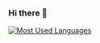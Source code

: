 ### Hi there 👋

<!--
**JaeHeee/JaeHeee** is a ✨ _special_ ✨ repository because its `README.md` (this file) appears on your GitHub profile.

Here are some ideas to get you started:

- 🔭 I’m currently working on ...
- 🌱 I’m currently learning ...
- 👯 I’m looking to collaborate on ...
- 🤔 I’m looking for help with ...
- 💬 Ask me about ...
- 📫 How to reach me: ...
- 😄 Pronouns: ...
- ⚡ Fun fact: ...
-->
[![Most Used Languages](https://github-readme-stats.vercel.app/api/top-langs/?username=JaeHeee&hide=JupyterNotebook&layout=compact)](https://github.com/anuraghazra/github-readme-stats)
